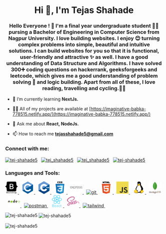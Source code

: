 
<h1 align="center">Hi 👋, I'm Tejas Shahade</h1>
<h3 align="center">Hello Everyone ! 👋 I'm a final year undergraduate student 👨‍🎓 pursing a Bachelor of Engineering in Computer Science from Nagpur University. I love building websites. I enjoy 😊 turning complex problems into simple, beautiful and intuitive solutions. I can build websites for you so that it is functional, user-friendly and attractive ✨ as well. I have a good understanding of Data Structure and Algorithms. I have solved 300➕ coding questions on hackerrank, geeksforgeeks and leetcode, which gives me a good understanding of problem solving 🧠 and logic building. Apart from all of these, I love reading, travelling and cycling.🚴‍♂️</h3>

- 🌱 I’m currently learning **NextJs.**

- 👨‍💻 All of my projects are available at [https://imaginative-babka-778515.netlify.app/](https://imaginative-babka-778515.netlify.app/)

- 💬 Ask me about **React, NodeJs.**

- 📫 How to reach me **tejasshahade5@gmail.com**


<h3 align="left">Connect with me:</h3>
<p align="left">
<a href="https://linkedin.com/in/tej-shahade5" target="blank"><img align="center" src="https://raw.githubusercontent.com/rahuldkjain/github-profile-readme-generator/master/src/images/icons/Social/linked-in-alt.svg" alt="tej-shahade5" height="30" width="40" /></a> &nbsp;
<a href="https://instagram.com/tej_shahade5" target="blank"><img align="center" src="https://raw.githubusercontent.com/rahuldkjain/github-profile-readme-generator/master/src/images/icons/Social/instagram.svg" alt="tej_shahade5" height="30" width="40" /></a> &nbsp;
<a href="https://www.hackerrank.com/tej_shahade5" target="blank"><img align="center" src="https://raw.githubusercontent.com/rahuldkjain/github-profile-readme-generator/master/src/images/icons/Social/hackerrank.svg" alt="tej_shahade5" height="30" width="40" /></a> &nbsp;
<a href="https://www.leetcode.com/tej-shahade5" target="blank"><img align="center" src="https://raw.githubusercontent.com/rahuldkjain/github-profile-readme-generator/master/src/images/icons/Social/leet-code.svg" alt="tej-shahade5" height="30" width="40" /></a>
</p>


<h3 align="left">Languages and Tools:</h3>
<p align="left"> <a href="https://getbootstrap.com" target="_blank" rel="noreferrer"> <img src="https://raw.githubusercontent.com/devicons/devicon/master/icons/bootstrap/bootstrap-plain-wordmark.svg" alt="bootstrap" width="40" height="40"/> </a>  &nbsp; <a href="https://www.cprogramming.com/" target="_blank" rel="noreferrer"> <img src="https://raw.githubusercontent.com/devicons/devicon/master/icons/c/c-original.svg" alt="c" width="40" height="40"/> </a>  &nbsp; <a href="https://www.w3schools.com/cpp/" target="_blank" rel="noreferrer"> <img src="https://raw.githubusercontent.com/devicons/devicon/master/icons/cplusplus/cplusplus-original.svg" alt="cplusplus" width="40" height="40"/> </a>  &nbsp; <a href="https://www.w3schools.com/css/" target="_blank" rel="noreferrer"> <img src="https://raw.githubusercontent.com/devicons/devicon/master/icons/css3/css3-original-wordmark.svg" alt="css3" width="40" height="40"/> </a>  &nbsp; <a href="https://expressjs.com" target="_blank" rel="noreferrer"> <img src="https://raw.githubusercontent.com/devicons/devicon/master/icons/express/express-original-wordmark.svg" alt="express" width="40" height="40"/> </a>  &nbsp; <a href="https://git-scm.com/" target="_blank" rel="noreferrer"> <img src="https://www.vectorlogo.zone/logos/git-scm/git-scm-icon.svg" alt="git" width="40" height="40"/> </a>  &nbsp; <a href="https://www.w3.org/html/" target="_blank" rel="noreferrer"> <img src="https://raw.githubusercontent.com/devicons/devicon/master/icons/html5/html5-original-wordmark.svg" alt="html5" width="40" height="40"/> </a>  &nbsp; <a href="https://developer.mozilla.org/en-US/docs/Web/JavaScript" target="_blank" rel="noreferrer"> <img src="https://raw.githubusercontent.com/devicons/devicon/master/icons/javascript/javascript-original.svg" alt="javascript" width="40" height="40"/> </a>  &nbsp; <a href="https://www.linux.org/" target="_blank" rel="noreferrer"> <img src="https://raw.githubusercontent.com/devicons/devicon/master/icons/linux/linux-original.svg" alt="linux" width="40" height="40"/> </a>  &nbsp; <a href="https://www.mongodb.com/" target="_blank" rel="noreferrer"> <img src="https://raw.githubusercontent.com/devicons/devicon/master/icons/mongodb/mongodb-original-wordmark.svg" alt="mongodb" width="40" height="40"/> </a>  &nbsp; <a href="https://nodejs.org" target="_blank" rel="noreferrer"> <img src="https://raw.githubusercontent.com/devicons/devicon/master/icons/nodejs/nodejs-original-wordmark.svg" alt="nodejs" width="40" height="40"/> </a>  &nbsp; <a href="https://postman.com" target="_blank" rel="noreferrer"> <img src="https://www.vectorlogo.zone/logos/getpostman/getpostman-icon.svg" alt="postman" width="40" height="40"/> </a>  &nbsp; <a href="https://reactjs.org/" target="_blank" rel="noreferrer"> <img src="https://raw.githubusercontent.com/devicons/devicon/master/icons/react/react-original-wordmark.svg" alt="react" width="40" height="40"/> </a>  &nbsp; <a href="https://sass-lang.com" target="_blank" rel="noreferrer"> <img src="https://raw.githubusercontent.com/devicons/devicon/master/icons/sass/sass-original.svg" alt="sass" width="40" height="40"/> </a>  &nbsp; <a href="https://tailwindcss.com/" target="_blank" rel="noreferrer"> <img src="https://www.vectorlogo.zone/logos/tailwindcss/tailwindcss-icon.svg" alt="tailwind" width="40" height="40"/> </a>  &nbsp; </p>


<p><img align="left" src="https://github-readme-stats.vercel.app/api/top-langs?username=tej-shahade5&show_icons=true&locale=en&layout=compact" alt="tej-shahade5" /></p>


<p>&nbsp;<img align="center" src="https://github-readme-stats.vercel.app/api?username=tej-shahade5&show_icons=true&locale=en" alt="tej-shahade5" /></p>


<p><img align="center" src="https://github-readme-streak-stats.herokuapp.com/?user=tej-shahade5&" alt="tej-shahade5" /></p>
